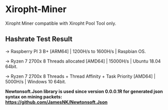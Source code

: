 # Xiropht-Miner
Xiropht Miner compatible with Xiropht Pool Tool only.

<h2>Hashrate Test Result</h2>

-> Raspberry PI 3 B+ [ARM64] | 1200H/s to 1600H/s | Raspbian OS.

-> Ryzen 7 2700x 8 Threads allocated [AMD64] | 15000H/s | Ubuntu 18.04 64bit.

-> Ryzen 7 2700x 8 Threads + Thread Affinity + Task Priority [AMD64] | 5000H/s | Windows 10 64bit.

**Newtonsoft.Json library is used since version 0.0.0.1R for generated json syntax on mining packets: https://github.com/JamesNK/Newtonsoft.Json**
